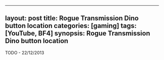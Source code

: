 
---
layout: post
title: Rogue Transmission Dino button location
categories: [gaming]
tags: [YouTube, BF4]
synopsis: Rogue Transmission Dino button location
---
TODO - 22/12/2013
